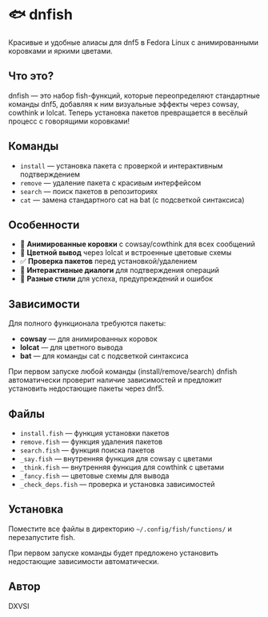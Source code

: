 # 🐟 dnfish

Красивые и удобные алиасы для dnf5 в Fedora Linux с анимированными коровками и яркими цветами.

## Что это?

dnfish — это набор fish-функций, которые переопределяют стандартные команды dnf5, добавляя к ним визуальные эффекты через cowsay, cowthink и lolcat. Теперь установка пакетов превращается в весёлый процесс с говорящими коровками!

## Команды

- `install` — установка пакета с проверкой и интерактивным подтверждением
- `remove` — удаление пакета с красивым интерфейсом
- `search` — поиск пакетов в репозиториях
- `cat` — замена стандартного cat на bat (с подсветкой синтаксиса)

## Особенности

- 🐄 **Анимированные коровки** с cowsay/cowthink для всех сообщений
- 🌈 **Цветной вывод** через lolcat и встроенные цветовые схемы
- ✅ **Проверка пакетов** перед установкой/удалением
- 💬 **Интерактивные диалоги** для подтверждения операций
- 🎨 **Разные стили** для успеха, предупреждений и ошибок

## Зависимости

Для полного функционала требуются пакеты:
- **cowsay** — для анимированных коровок
- **lolcat** — для цветного вывода
- **bat** — для команды cat с подсветкой синтаксиса

При первом запуске любой команды (install/remove/search) dnfish автоматически проверит наличие зависимостей и предложит установить недостающие пакеты через dnf5.

## Файлы

- `install.fish` — функция установки пакетов
- `remove.fish` — функция удаления пакетов
- `search.fish` — функция поиска пакетов
- `_say.fish` — внутренняя функция для cowsay с цветами
- `_think.fish` — внутренняя функция для cowthink с цветами
- `_fancy.fish` — цветовые схемы для вывода
- `_check_deps.fish` — проверка и установка зависимостей

## Установка

Поместите все файлы в директорию `~/.config/fish/functions/` и перезапустите fish.

При первом запуске команды будет предложено установить недостающие зависимости автоматически.

## Автор

DXVSI